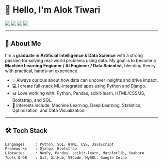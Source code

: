 # 👋 Hello, I'm Alok Tiwari

<img src="https://img.shields.io/badge/Machine%20Learning-Enthusiast-brightgreen" />
<img src="https://img.shields.io/badge/Portfolio-Django-informational" />
<img src="https://img.shields.io/badge/Graduate-AI%20&%20Data%20Science-blueviolet" />
<img src="https://img.shields.io/badge/Location-India-orange" />

---

## 🚀 About Me
I'm a **graduate in Artificial Intelligence & Data Science** with a strong passion for solving real-world problems using data. My goal is to become a **Machine Learning Engineer / AI Engineer / Data Scientist**, blending theory with practical, hands-on experience.

- 💡 Always curious about how data can uncover insights and drive impact.
- 💻 I create full-stack ML-integrated apps using Python and Django.
- 📊 Love working with: Python, Pandas, scikit-learn, HTML/CSS/JS, Bootstrap, and SQL.
- 🧠 Interests include: Machine Learning, Deep Learning, Statistics, Optimization, and Data Visualization.

---

## 🛠️ Tech Stack

```bash
Languages     : Python, SQL, HTML, CSS, JavaScript
Frameworks    : Django, Bootstrap
Libraries     : NumPy, Pandas, scikit-learn, Matplotlib, Seaborn
Tools & DB    : Git, GitHub, VSCode, MySQL, Google Colab
